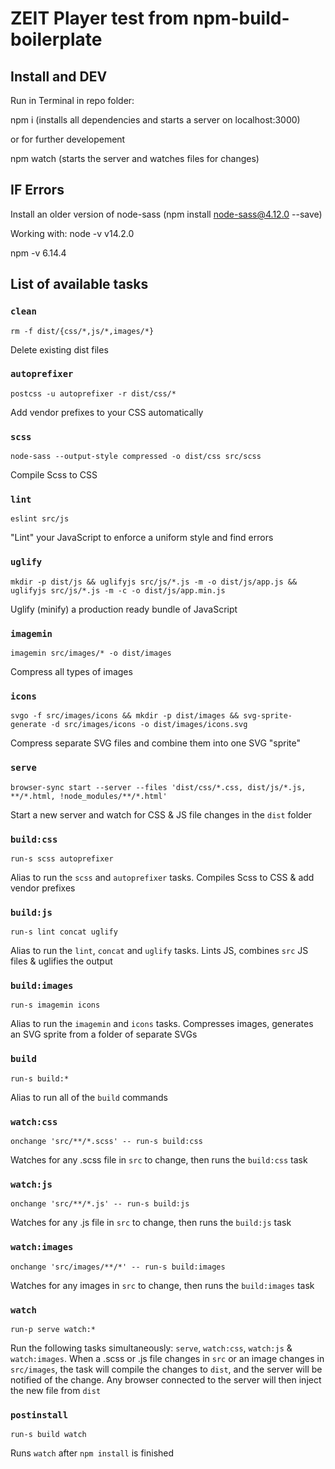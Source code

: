 # ZEIT Player test from npm-build-boilerplate 

## Install and DEV

Run in Terminal in repo folder:

npm i (installs all dependencies and starts a server on localhost:3000)

or for further developement 

npm watch (starts the server and watches files for changes)

## IF Errors
Install an older version of node-sass (npm install node-sass@4.12.0 --save)

Working with:
node -v
v14.2.0

npm -v
6.14.4

## List of available tasks
### `clean`
  `rm -f dist/{css/*,js/*,images/*}`

  Delete existing dist files

### `autoprefixer`
  `postcss -u autoprefixer -r dist/css/*`

  Add vendor prefixes to your CSS automatically

### `scss`
  `node-sass --output-style compressed -o dist/css src/scss`

  Compile Scss to CSS

### `lint`
  `eslint src/js`

  "Lint" your JavaScript to enforce a uniform style and find errors

### `uglify`
  `mkdir -p dist/js && uglifyjs src/js/*.js -m -o dist/js/app.js && uglifyjs src/js/*.js -m -c -o dist/js/app.min.js`

  Uglify (minify) a production ready bundle of JavaScript

### `imagemin`
  `imagemin src/images/* -o dist/images`

  Compress all types of images

### `icons`
  `svgo -f src/images/icons && mkdir -p dist/images && svg-sprite-generate -d src/images/icons -o dist/images/icons.svg`

  Compress separate SVG files and combine them into one SVG "sprite"

### `serve`
  `browser-sync start --server --files 'dist/css/*.css, dist/js/*.js, **/*.html, !node_modules/**/*.html'`

  Start a new server and watch for CSS & JS file changes in the `dist` folder

### `build:css`
  `run-s scss autoprefixer`

  Alias to run the `scss` and `autoprefixer` tasks. Compiles Scss to CSS & add vendor prefixes

### `build:js`
  `run-s lint concat uglify`

  Alias to run the `lint`, `concat` and `uglify` tasks. Lints JS, combines `src` JS files & uglifies the output

### `build:images`
  `run-s imagemin icons`

  Alias to run the `imagemin` and `icons` tasks. Compresses images, generates an SVG sprite from a folder of separate SVGs

### `build`
  `run-s build:*`

  Alias to run all of the `build` commands

### `watch:css`
  `onchange 'src/**/*.scss' -- run-s build:css`

  Watches for any .scss file in `src` to change, then runs the `build:css` task

### `watch:js`
  `onchange 'src/**/*.js' -- run-s build:js`

  Watches for any .js file in `src` to change, then runs the `build:js` task

### `watch:images`
  `onchange 'src/images/**/*' -- run-s build:images`

  Watches for any images in `src` to change, then runs the `build:images` task

### `watch`
  `run-p serve watch:*`

  Run the following tasks simultaneously: `serve`, `watch:css`, `watch:js` & `watch:images`. When a .scss or .js file changes in `src` or an image changes in `src/images`, the task will compile the changes to `dist`, and the server will be notified of the change. Any browser connected to the server will then inject the new file from `dist`

### `postinstall`
  `run-s build watch`

  Runs `watch` after `npm install` is finished
